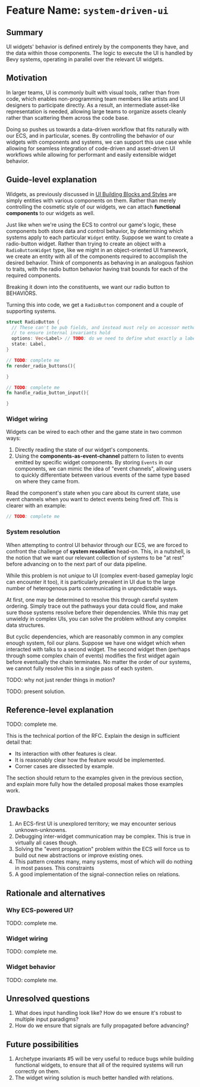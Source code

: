 # Feature Name: `system-driven-ui`

## Summary

UI widgets' behavior is defined entirely by the components they have, and the data within those components.
The logic to execute the UI is handled by Bevy systems, operating in parallel over the relevant UI widgets.

## Motivation

In larger teams, UI is commonly built with visual tools, rather than from code, which enables non-programming team members like artists and UI designers to participate directly.
As a result, an intermediate asset-like representation is needed, allowing large teams to organize assets cleanly rather than scattering them across the code base.

Doing so pushes us towards a data-driven workflow that fits naturally with our ECS, and in particular, scenes.
By controlling the behavior of our widgets with components and systems, we can support this use case while allowing for seamless integration of code-driven and asset-driven UI workflows while allowing for performant and easily extensible widget behavior.

## Guide-level explanation

Widgets, as previously discussed in [UI Building Blocks and Styles](https://github.com/bevyengine/rfcs/pull/1) are simply entities with various components on them.
Rather than merely controlling the cosmetic style of our widgets, we can attach **functional components** to our widgets as well.

Just like when we're using the ECS to control our game's logic, these components both store data and control behavior, by determining which systems apply to each particular `Widget` entity.
Suppose we want to create a radio-button widget.
Rather than trying to create an object with a `RadioButtonWidget` type, like we might in an object-oriented UI framework,
we create an entity with all of the components required to accomplish the desired behavior.
Think of components as behaving in an analogous fashion to traits, with the radio button behavior having trait bounds for each of the required components.

Breaking it down into the constituents, we want our radio button to BEHAVIORS.

Turning this into code, we get a `RadioButton` component and a couple of supporting systems.

```rust
struct RadioButton {
  // These can't be pub fields, and instead must rely on accessor methods 
  // to ensure internal invariants hold
  options: Vec<Label> // TODO: do we need to define what exactly a label would look like here?
  state: Label,
}

// TODO: complete me
fn render_radio_buttons(){

}

// TODO: complete me
fn handle_radio_button_input(){

}
```

### Widget wiring

Widgets can be wired to each other and the game state in two common ways:

1. Directly reading the state of our widget's components.
2. Using the **components-as-event-channel** pattern to listen to events emitted by specific widget components.
By storing `Events` in our components, we can mimic the idea of "event channels",
allowing users to quickly differentiate between various events of the same type based on where they came from.

Read the component's state when you care about its current state, use event channels when you want to detect events being fired off.
This is clearer with an example:

```rust
// TODO: complete me
```

### System resolution

When attempting to control UI behavior through our ECS, we are forced to confront the challenge of **system resolution** head-on.
This, in a nutshell, is the notion that we want our relevant collection of systems to be "at rest" before advancing on to the next part of our data pipeline.

While this problem is not *unique* to UI (complex event-based gameplay logic can encounter it too),
it is particularly prevalent in UI due to the large number of heterogenous parts communicating in unpredictable ways.

At first, one may be determined to resolve this through careful system ordering.
Simply trace out the pathways your data could flow, and make sure those systems resolve before their dependencies.
While this may get unwieldy in complex UIs, you can solve the problem without any complex data structures.

But cyclic dependencies, which are reasonably common in any complex enough system, foil our plans.
Suppose we have one widget which when interacted with talks to a second widget.
The second widget then (perhaps through some complex chain of events) modifies the first widget again before eventually the chain terminates.
No matter the order of our systems, we cannot fully resolve this in a single pass of each system.

TODO: why not just render things in motion?

TODO: present solution.

## Reference-level explanation

TODO: complete me.

This is the technical portion of the RFC. Explain the design in sufficient detail that:

- Its interaction with other features is clear.
- It is reasonably clear how the feature would be implemented.
- Corner cases are dissected by example.

The section should return to the examples given in the previous section, and explain more fully how the detailed proposal makes those examples work.

## Drawbacks

1. An ECS-first UI is unexplored territory; we may encounter serious unknown-unknowns.
2. Debugging inter-widget communication may be complex. This is true in virtually all cases though.
3. Solving the "event propagation" problem within the ECS will force us to build out new abstractions or improve existing ones.
4. This pattern creates many, many systems, most of which will do nothing in most passes. This constraints
5. A good implementation of the signal-connection relies on relations.

## Rationale and alternatives

### Why ECS-powered UI?

TODO: complete me.

### Widget wiring

TODO: complete me.

### Widget behavior

TODO: complete me.

## Unresolved questions

1. What does input handling look like? How do we ensure it's robust to multiple input paradigms?
2. How do we ensure that signals are fully propagated before advancing?

## Future possibilities

1. Archetype invariants #5 will be very useful to reduce bugs while building functional widgets, to ensure that all of the required systems will run correctly on them.
2. The widget wiring solution is much better handled with relations.

